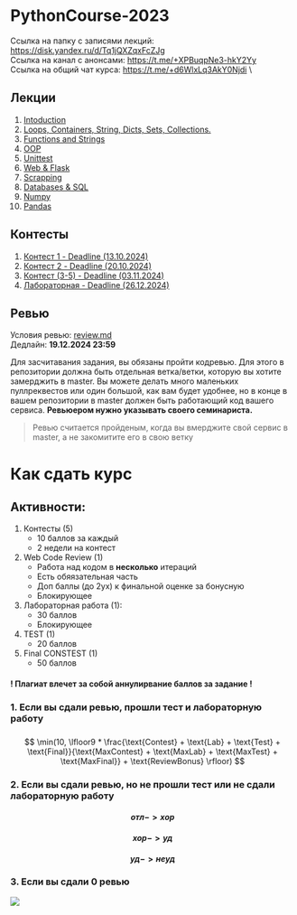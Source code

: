 # PythonCourse-2023

Ссылка на папку с записями лекций: https://disk.yandex.ru/d/Tq1jQXZqxFcZJg \
Ссылка на канал с анонсами: https://t.me/+XPBuqpNe3-hkY2Yy \
Ссылка на общий чат курса: https://t.me/+d6WlxLq3AkY0Njdi \


## Лекции
1. [Intoduction](Lecture01)
2. [Loops, Containers, String, Dicts, Sets, Collections.](Lecture02)
3. [Functions and Strings](Lecture03)
4. [OOP](Lecture04)
5. [Unittest](Lecture05)
6. [Web & Flask](Lecture06)
7. [Scrapping](Lecture07)
8. [Databases & SQL](Lecture08)
8. [Numpy](Lecture09)
8. [Pandas](Lecture10)

## Контесты
1. [Контест 1 - Deadline (13.10.2024)](https://contest.yandex.ru/contest/69101/)
2. [Контест 2 - Deadline (20.10.2024)](https://contest.yandex.ru/contest/69102/)
3. [Контест (3-5) - Deadline (03.11.2024)](https://contest.yandex.ru/contest/69998/)
4. [Лабораторная - Deadline (26.12.2024)](LabWork)

## Ревью
Условия ревью: [review.md](review.md) \
Дедлайн: __19.12.2024 23:59__

Для засчитавания задания, вы обязаны пройти кодревью. Для этого в репозитории должна быть отдельная ветка/ветки, которую вы хотите замерджить в master. Вы можете делать много маленьких пуллреквестов или один большой, как вам будет удобнее, но в конце в вашем репозитории в master должен быть работающий код вашего сервиса. __Ревьюером нужно указывать своего семинариста.__
>Ревью считается пройденым, когда вы вмерджите свой сервис в master, а не закомитите его в свою ветку

# Как сдать курс

## Активности:
1. Контесты (5)
    - 10 баллов за каждый
    - 2 недели на контест
2. Web Code Review (1)
    - Работа над кодом в **несколько** итераций
    - Есть обяязательная часть
    - Доп баллы (до 2ух) к финальной оценке за бонусную
    - Блокирующее
3. Лабораторная работа (1):
    - 30 баллов
    - Блокирующее
4. TEST (1)
    - 20 баллов
5. Final CONSTEST (1)
    - 50 баллов

#### ! Плагиат влечет за собой аннулирвание баллов за задание !

### 1. Если вы сдали ревью, прошли тест и лабораторную работу
###
$$ \min(10, \lfloor9 * \frac{\text{Contest} + \text{Lab} + \text{Test} + \text{Final}}{\text{MaxContest} + \text{MaxLab} + \text{MaxTest} + \text{MaxFinal}} + \text{ReviewBonus} \rfloor) $$

### 2. Если вы сдали ревью, но не прошли тест или не сдали лабораторную работу

#### $$отл -> хор$$
#### $$хор -> уд$$
#### $$уд -> неуд$$

### 3. Если вы сдали 0 ревью
<img src="https://risovach.ru/upload/2012/12/mem/kirkorov_5333185_orig_.jpg" align="center"/>
